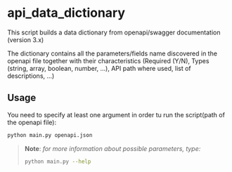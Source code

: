 # api_data_dictionary
This script builds a data dictionary from openapi/swagger documentation (version 3.x)

The dictionary contains all the parameters/fields name discovered in the openapi file together with their characteristics (Required (Y/N), Types (string, array, boolean, number, ...), API path where used, list of descriptions, ...)

## Usage
You need to specify at least one argument in order tu run the script(path of the openapi file):

```bash
python main.py openapi.json
```


>**Note**: *for more information about possible parameters, type:*
>
> ```bash
> python main.py --help
> ```
